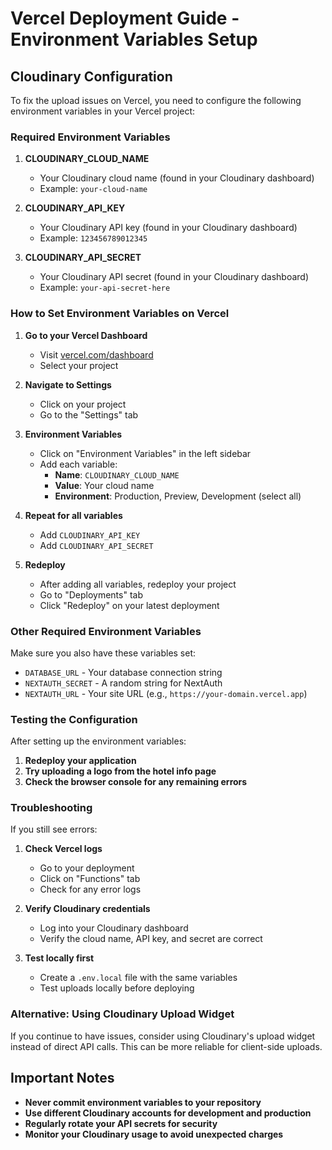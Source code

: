 # Vercel Deployment Guide - Environment Variables Setup

## Cloudinary Configuration

To fix the upload issues on Vercel, you need to configure the following environment variables in your Vercel project:

### Required Environment Variables

1. **CLOUDINARY_CLOUD_NAME**
   - Your Cloudinary cloud name (found in your Cloudinary dashboard)
   - Example: `your-cloud-name`

2. **CLOUDINARY_API_KEY**
   - Your Cloudinary API key (found in your Cloudinary dashboard)
   - Example: `123456789012345`

3. **CLOUDINARY_API_SECRET**
   - Your Cloudinary API secret (found in your Cloudinary dashboard)
   - Example: `your-api-secret-here`

### How to Set Environment Variables on Vercel

1. **Go to your Vercel Dashboard**
   - Visit [vercel.com/dashboard](https://vercel.com/dashboard)
   - Select your project

2. **Navigate to Settings**
   - Click on your project
   - Go to the "Settings" tab

3. **Environment Variables**
   - Click on "Environment Variables" in the left sidebar
   - Add each variable:
     - **Name**: `CLOUDINARY_CLOUD_NAME`
     - **Value**: Your cloud name
     - **Environment**: Production, Preview, Development (select all)

4. **Repeat for all variables**
   - Add `CLOUDINARY_API_KEY`
   - Add `CLOUDINARY_API_SECRET`

5. **Redeploy**
   - After adding all variables, redeploy your project
   - Go to "Deployments" tab
   - Click "Redeploy" on your latest deployment

### Other Required Environment Variables

Make sure you also have these variables set:

- `DATABASE_URL` - Your database connection string
- `NEXTAUTH_SECRET` - A random string for NextAuth
- `NEXTAUTH_URL` - Your site URL (e.g., `https://your-domain.vercel.app`)

### Testing the Configuration

After setting up the environment variables:

1. **Redeploy your application**
2. **Try uploading a logo from the hotel info page**
3. **Check the browser console for any remaining errors**

### Troubleshooting

If you still see errors:

1. **Check Vercel logs**
   - Go to your deployment
   - Click on "Functions" tab
   - Check for any error logs

2. **Verify Cloudinary credentials**
   - Log into your Cloudinary dashboard
   - Verify the cloud name, API key, and secret are correct

3. **Test locally first**
   - Create a `.env.local` file with the same variables
   - Test uploads locally before deploying

### Alternative: Using Cloudinary Upload Widget

If you continue to have issues, consider using Cloudinary's upload widget instead of direct API calls. This can be more reliable for client-side uploads.

## Important Notes

- **Never commit environment variables to your repository**
- **Use different Cloudinary accounts for development and production**
- **Regularly rotate your API secrets for security**
- **Monitor your Cloudinary usage to avoid unexpected charges**
